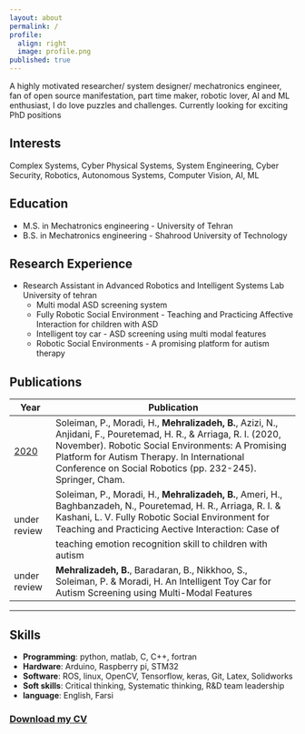 ```yaml
---
layout: about
permalink: /
profile:
  align: right
  image: profile.png
published: true
---
```


A highly motivated researcher/ system designer/ mechatronics engineer, fan of open source manifestation, part time maker, robotic lover, AI and ML enthusiast, I do love puzzles and challenges. Currently looking for exciting PhD positions

## Interests
Complex Systems, Cyber Physical Systems, System Engineering, Cyber Security, Robotics, Autonomous Systems, Computer Vision, AI, ML

## Education

- M.S. in Mechatronics engineering - University of Tehran
- B.S. in Mechatronics engineering - Shahrood University of Technology 

## Research Experience

- Research Assistant in Advanced Robotics and Intelligent Systems Lab University of tehran
  - Multi modal ASD screening system
  - Fully Robotic Social Environment - Teaching and Practicing Affective Interaction for children with ASD
  - Intelligent toy car - ASD screening using multi modal features
  - Robotic Social Environments - A promising platform for autism therapy

## Publications

| Year 	| Publication 	|
|---	|---	|
| [2020](https://doi.org/10.1007/978-3-030-62056-1_20) 	| Soleiman, P., Moradi, H., **Mehralizadeh, B.**, Azizi, N., Anjidani, F., Pouretemad, H. R., & Arriaga, R. I. (2020, November). Robotic Social Environments: A Promising Platform for Autism Therapy. In International Conference on Social Robotics (pp. 232-245). Springer, Cham. 	|
| under review 	| Soleiman, P., Moradi, H., **Mehralizadeh, B.**, Ameri, H., Baghbanzadeh, N., Pouretemad, H. R., Arriaga, R. I. & Kashani, L. V. Fully Robotic Social Environment for Teaching and Practicing Aective Interaction: Case of teaching emotion recognition skill to children with autism 	|
| under review 	| **Mehralizadeh, B.**, Baradaran, B., Nikkhoo, S., Soleiman, P. & Moradi, H. An Intelligent Toy Car for Autism Screening using Multi-Modal Features 	|

---

## Skills

- **Programming**: python, matlab, C, C++, fortran
- **Hardware**: Arduino, Raspberry pi, STM32
- **Software**: ROS, linux, OpenCV, Tensorflow, keras, Git, Latex, Solidworks
- **Soft skills**: Critical thinking, Systematic thinking, R&D team leadership
- **language**: English, Farsi

### [Download my CV](https://bijanmehr.github.io/assets/files/bijanmehr_cv.pdf)
